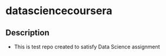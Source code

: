 # datasciencecoursera

## Description
* This is test repo created to satisfy Data Science assignment

